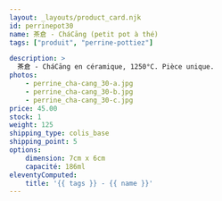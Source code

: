 ```yaml
---
layout: _layouts/product_card.njk
id: perrinepot30
name: 茶倉 - CháCāng (petit pot à thé)
tags: ["produit", "perrine-pottiez"]

description: >
  茶倉 - CháCāng en céramique, 1250°C. Pièce unique.
photos:
    - perrine_cha-cang_30-a.jpg
    - perrine_cha-cang_30-b.jpg
    - perrine_cha-cang_30-c.jpg
price: 45.00
stock: 1
weight: 125
shipping_type: colis_base
shipping_point: 5
options:
    dimension: 7cm x 6cm
    capacité: 186ml
eleventyComputed:
    title: '{{ tags }} - {{ name }}'
---
```

